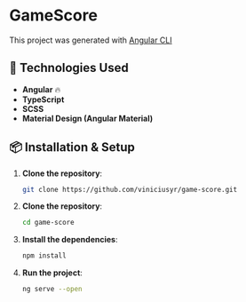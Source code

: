 # GameScore

This project was generated with [Angular CLI](https://github.com/angular/angular-cli)


## 🚀 Technologies Used

- **Angular** 🔥
- **TypeScript**
- **SCSS**
- **Material Design (Angular Material)**

## 📦 Installation & Setup

1. **Clone the repository**:
   ```sh
   git clone https://github.com/viniciusyr/game-score.git

2. **Clone the repository**:
    ```sh
   cd game-score

3. **Install the dependencies**:
    ```sh
   npm install

3. **Run the project**:
    ```sh
   ng serve --open
